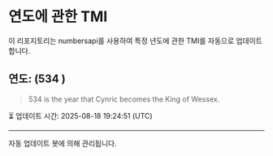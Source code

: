 
# 연도에 관한 TMI

이 리포지토리는 numbersapi를 사용하여 특정 년도에 관한 TMI를 자동으로 업데이트합니다.

## 연도: (534 )
> 534 is the year that Cynric becomes the King of Wessex.

⏳ 업데이트 시간: 2025-08-18 19:24:51 (UTC)

---
자동 업데이트 봇에 의해 관리됩니다.
